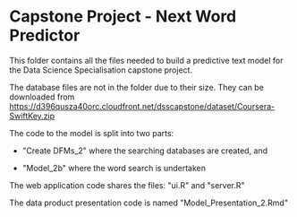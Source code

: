 # Capstone Project - Next Word Predictor

This folder contains all the files needed to build a predictive text model for the Data Science Specialisation capstone project.


The database files are not in the folder due to their size. They can be downloaded from
https://d396qusza40orc.cloudfront.net/dsscapstone/dataset/Coursera-SwiftKey.zip

The code to the model is split into two parts:

- "Create DFMs_2" where the searching databases are created, and

- "Model_2b" where the word search is undertaken


The web application code shares the files: "ui.R" and "server.R"

The data product presentation code is named "Model_Presentation_2.Rmd"